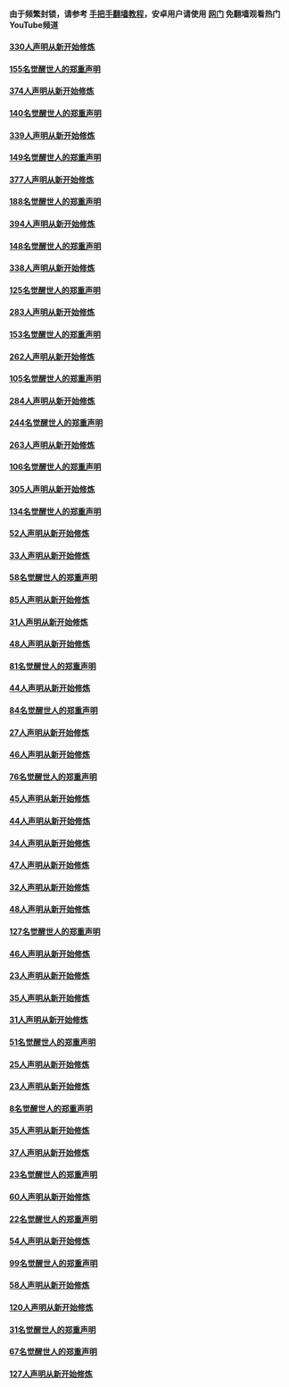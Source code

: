 #### 由于频繁封锁，请参考 [手把手翻墙教程](https://github.com/gfw-breaker/guides/wiki/)，安卓用户请使用 [网门](https://github.com/gfw-breaker/nogfw/blob/master/dl.md?t=05301300) 免翻墙观看热门YouTube频道 

#### [330人声明从新开始修炼](../pages/91/426139.md?t=05301300) 

#### [155名觉醒世人的郑重声明](../pages/91/426138.md?t=05301300) 

#### [374人声明从新开始修炼](../pages/91/425811.md?t=05301300) 

#### [140名觉醒世人的郑重声明](../pages/91/425810.md?t=05301300) 

#### [339人声明从新开始修炼](../pages/91/425690.md?t=05301300) 

#### [149名觉醒世人的郑重声明](../pages/91/425689.md?t=05301300) 

#### [377人声明从新开始修炼](../pages/91/424867.md?t=05301300) 

#### [188名觉醒世人的郑重声明](../pages/91/424866.md?t=05301300) 

#### [394人声明从新开始修炼](../pages/91/423914.md?t=05301300) 

#### [148名觉醒世人的郑重声明](../pages/91/423913.md?t=05301300) 

#### [338人声明从新开始修炼](../pages/91/423540.md?t=05301300) 

#### [125名觉醒世人的郑重声明](../pages/91/423539.md?t=05301300) 

#### [283人声明从新开始修炼](../pages/91/423296.md?t=05301300) 

#### [153名觉醒世人的郑重声明](../pages/91/423295.md?t=05301300) 

#### [262人声明从新开始修炼](../pages/91/423004.md?t=05301300) 

#### [105名觉醒世人的郑重声明](../pages/91/423003.md?t=05301300) 

#### [284人声明从新开始修炼](../pages/91/422707.md?t=05301300) 

#### [244名觉醒世人的郑重声明](../pages/91/422706.md?t=05301300) 

#### [263人声明从新开始修炼](../pages/91/422553.md?t=05301300) 

#### [106名觉醒世人的郑重声明](../pages/91/422552.md?t=05301300) 

#### [305人声明从新开始修炼](../pages/91/422153.md?t=05301300) 

#### [134名觉醒世人的郑重声明](../pages/91/422152.md?t=05301300) 

#### [52人声明从新开始修炼](../pages/91/421846.md?t=05301300) 

#### [33人声明从新开始修炼](../pages/91/421804.md?t=05301300) 

#### [58名觉醒世人的郑重声明](../pages/91/421845.md?t=05301300) 

#### [85人声明从新开始修炼](../pages/91/421769.md?t=05301300) 

#### [31人声明从新开始修炼](../pages/91/421763.md?t=05301300) 

#### [48人声明从新开始修炼](../pages/91/421605.md?t=05301300) 

#### [81名觉醒世人的郑重声明](../pages/91/421656.md?t=05301300) 

#### [44人声明从新开始修炼](../pages/91/421544.md?t=05301300) 

#### [84名觉醒世人的郑重声明](../pages/91/421543.md?t=05301300) 

#### [27人声明从新开始修炼](../pages/91/421465.md?t=05301300) 

#### [46人声明从新开始修炼](../pages/91/421454.md?t=05301300) 

#### [76名觉醒世人的郑重声明](../pages/91/421453.md?t=05301300) 

#### [45人声明从新开始修炼](../pages/91/421452.md?t=05301300) 

#### [44人声明从新开始修炼](../pages/91/421422.md?t=05301300) 

#### [34人声明从新开始修炼](../pages/91/421322.md?t=05301300) 

#### [47人声明从新开始修炼](../pages/91/421264.md?t=05301300) 

#### [32人声明从新开始修炼](../pages/91/421225.md?t=05301300) 

#### [48人声明从新开始修炼](../pages/91/421202.md?t=05301300) 

#### [127名觉醒世人的郑重声明](../pages/91/421224.md?t=05301300) 

#### [46人声明从新开始修炼](../pages/91/421203.md?t=05301300) 

#### [23人声明从新开始修炼](../pages/91/421138.md?t=05301300) 

#### [35人声明从新开始修炼](../pages/91/421122.md?t=05301300) 

#### [31人声明从新开始修炼](../pages/91/421081.md?t=05301300) 

#### [51名觉醒世人的郑重声明](../pages/91/421080.md?t=05301300) 

#### [25人声明从新开始修炼](../pages/91/421020.md?t=05301300) 

#### [23人声明从新开始修炼](../pages/91/420884.md?t=05301300) 

#### [8名觉醒世人的郑重声明](../pages/91/420883.md?t=05301300) 

#### [35人声明从新开始修炼](../pages/91/420809.md?t=05301300) 

#### [37人声明从新开始修炼](../pages/91/420766.md?t=05301300) 

#### [23名觉醒世人的郑重声明](../pages/91/420765.md?t=05301300) 

#### [60人声明从新开始修炼](../pages/91/420727.md?t=05301300) 

#### [22名觉醒世人的郑重声明](../pages/91/420726.md?t=05301300) 

#### [54人声明从新开始修炼](../pages/91/420529.md?t=05301300) 

#### [99名觉醒世人的郑重声明](../pages/91/420528.md?t=05301300) 

#### [58人声明从新开始修炼](../pages/91/420198.md?t=05301300) 

#### [120人声明从新开始修炼](../pages/91/420141.md?t=05301300) 

#### [31名觉醒世人的郑重声明](../pages/91/420197.md?t=05301300) 

#### [67名觉醒世人的郑重声明](../pages/91/420140.md?t=05301300) 

#### [127人声明从新开始修炼](../pages/91/420082.md?t=05301300) 

